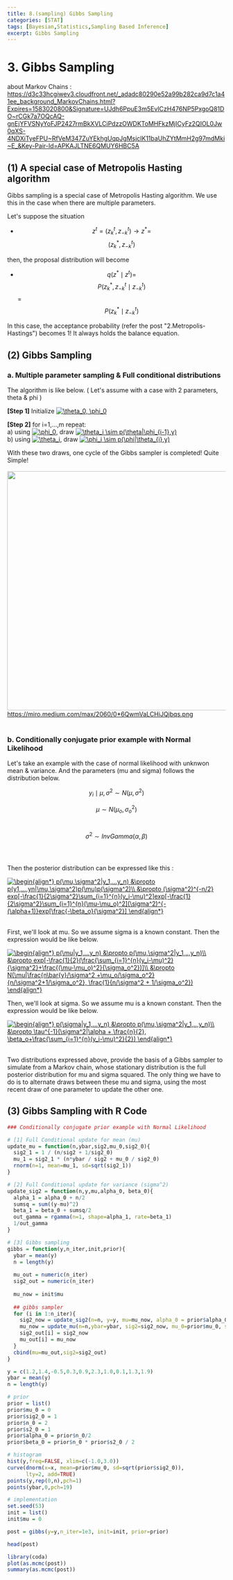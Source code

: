 ```yaml
---
title: 8.(sampling) Gibbs Sampling
categories: [STAT]
tags: [Bayesian,Statistics,Sampling Based Inference]
excerpt: Gibbs Sampling
---
```


# 3. Gibbs Sampling
about Markov Chains : https://d3c33hcgiwev3.cloudfront.net/_adadc80290e52a99b282ca9d7c1a41ee_background_MarkovChains.html?Expires=1583020800&Signature=UJdh6PpuE3m5EvICzH476NP5PxgoQ81DO~rCGk7a7OQcAQ-gnEjYFVSNyYoFJP2427rmBkXVLCiPdzzOWDKToMHFkzMjICyFz2QIOL0Jw0qXS-4NDXiTyeFPU~RfVeM347ZuYEkhgUqpJgMsjclK11baUhZYtMmH2g97mdMki~E_&Key-Pair-Id=APKAJLTNE6QMUY6HBC5A

## (1) A special case of Metropolis Hasting algorithm

Gibbs sampling is a special case of Metropolis Hasting algorithm.  We use this in the case when there are multiple parameters.

Let's suppose the situation

- $$z^{t} = (z_k^t, z_{-k}^t) \rightarrow z^{*} =$$ $$(z_k^{*},z_{-k}^t)$$

then, the proposal distribution will become

- $$q(z^{*}\mid z^t) =$$ $$P(z_k^{*},z_{-k}^{t}\mid z_{-k}^{t})$$ = $$P(z_k^{*}\mid z_{-k}^{t})$$



In this case, the acceptance probability (refer the post "2.Metropolis-Hastings") becomes 1! It always holds the balance equation.



## (2) Gibbs Sampling

<script src="https://cdn.mathjax.org/mathjax/latest/MathJax.js?config=TeX-AMS-MML_HTMLorMML" type="text/javascript"></script>

### a. Multiple parameter sampling & Full conditional distributions

The algorithm is like below. ( Let's assume with a case with 2 parameters, theta & phi )
<br>

**[Step 1]** Initialize  <a href="https://www.codecogs.com/eqnedit.php?latex=\theta_0,&space;\phi_0" target="_blank"><img src="https://latex.codecogs.com/gif.latex?\theta_0,&space;\phi_0" title="\theta_0, \phi_0" /></a>
<br>

**[Step 2]** for i=1,...,m repeat: <br>
a) using <a href="https://www.codecogs.com/eqnedit.php?latex=\phi_0" target="_blank"><img src="https://latex.codecogs.com/gif.latex?\phi_0" title="\phi_0" /></a>, draw <a href="https://www.codecogs.com/eqnedit.php?latex=\theta_i&space;\sim&space;p(\theta|\phi_{i-1},y)" target="_blank"><img src="https://latex.codecogs.com/gif.latex?\theta_i&space;\sim&space;p(\theta|\phi_{i-1},y)" title="\theta_i \sim p(\theta|\phi_{i-1},y)" /></a> <br>
b) using <a href="https://www.codecogs.com/eqnedit.php?latex=\theta_i" target="_blank"><img src="https://latex.codecogs.com/gif.latex?\theta_i" title="\theta_i" /></a>, draw <a href="https://www.codecogs.com/eqnedit.php?latex=\phi_i&space;\sim&space;p(\phi|\theta_{i},y)" target="_blank"><img src="https://latex.codecogs.com/gif.latex?\phi_i&space;\sim&space;p(\phi|\theta_{i},y)" title="\phi_i \sim p(\phi|\theta_{i},y)" /></a>

With these two draws, one cycle of the Gibbs sampler is completed! Quite Simple!
<br>
<br>
<img src="https://miro.medium.com/max/2060/0*6QwmVaLCHiJQjbqs.png" width="550" /> <br>
https://miro.medium.com/max/2060/0*6QwmVaLCHiJQjbqs.png
<br>
<br>

### b. Conditionally conjugate prior example with Normal Likelihood
Let's take an example with the case of normal likelihood with unknwon mean & variance. And the parameters (mu and sigma) follows the distribution below.
<br>

$$y_i \mid \mu,\sigma^2 \sim N(\mu, \sigma^2)$$

$$\mu \sim N(\mu_o,\sigma^2_o)$$<br>

$$\sigma^2 \sim InvGamma(\alpha, \beta)$$
<br>
<br>

Then the posterior distribution can be expressed like this :
<br>

<a href="https://www.codecogs.com/eqnedit.php?latex=\begin{align*}&space;p(\mu,\sigma^2|y_1,...y_n)&space;&\propto&space;p(y1,...,yn|\mu,\sigma^2)p(\mu)p(\sigma^2)\\&space;&\propto&space;(\sigma^2)^{-n/2}&space;exp[-\frac{1}{2\sigma^2}\sum_{i=1}^{n}(y_i-\mu)^2]exp[-\frac{1}{2\sigma^2}\sum_{i=1}^{n}(\mu-\mu_o)^2](\sigma^2)^{-(\alpha&plus;1)}exp[\frac{-\beta_o}{\sigma^2}]&space;\end{align*}" target="_blank"><img src="https://latex.codecogs.com/gif.latex?\begin{align*}&space;p(\mu,\sigma^2|y_1,...y_n)&space;&\propto&space;p(y1,...,yn|\mu,\sigma^2)p(\mu)p(\sigma^2)\\&space;&\propto&space;(\sigma^2)^{-n/2}&space;exp[-\frac{1}{2\sigma^2}\sum_{i=1}^{n}(y_i-\mu)^2]exp[-\frac{1}{2\sigma^2}\sum_{i=1}^{n}(\mu-\mu_o)^2](\sigma^2)^{-(\alpha&plus;1)}exp[\frac{-\beta_o}{\sigma^2}]&space;\end{align*}" title="\begin{align*} p(\mu,\sigma^2|y_1,...y_n) &\propto p(y1,...,yn|\mu,\sigma^2)p(\mu)p(\sigma^2)\\ &\propto (\sigma^2)^{-n/2} exp[-\frac{1}{2\sigma^2}\sum_{i=1}^{n}(y_i-\mu)^2]exp[-\frac{1}{2\sigma^2}\sum_{i=1}^{n}(\mu-\mu_o)^2](\sigma^2)^{-(\alpha+1)}exp[\frac{-\beta_o}{\sigma^2}] \end{align*}" /></a>
<br>
<br>

First, we'll look at mu. So we assume sigma is a known constant. Then the expression would be like below.
<br>

<a href="https://www.codecogs.com/eqnedit.php?latex=\begin{align*}&space;p(\mu|y_1,...y_n)&space;&\propto&space;p(\mu,\sigma^2|y_1,..,y_n)\\&space;&\propto&space;exp[-\frac{1}{2}(\frac{\sum_{i=1}^{n}(y_i-\mu)^2}{\sigma^2}&plus;\frac{(\mu-\mu_o)^2}{\sigma_o^2})]\\&space;&\propto&space;N(\mu|\frac{n\bar{y}/\sigma^2&space;&plus;\mu_o/\sigma_o^2}{n/\sigma^2&plus;1/\sigma_o^2},&space;\frac{1}{n/\sigma^2&space;&plus;&space;1/\sigma_o^2})&space;\end{align*}" target="_blank"><img src="https://latex.codecogs.com/gif.latex?\begin{align*}&space;p(\mu|y_1,...y_n)&space;&\propto&space;p(\mu,\sigma^2|y_1,..,y_n)\\&space;&\propto&space;exp[-\frac{1}{2}(\frac{\sum_{i=1}^{n}(y_i-\mu)^2}{\sigma^2}&plus;\frac{(\mu-\mu_o)^2}{\sigma_o^2})]\\&space;&\propto&space;N(\mu|\frac{n\bar{y}/\sigma^2&space;&plus;\mu_o/\sigma_o^2}{n/\sigma^2&plus;1/\sigma_o^2},&space;\frac{1}{n/\sigma^2&space;&plus;&space;1/\sigma_o^2})&space;\end{align*}" title="\begin{align*} p(\mu|y_1,...y_n) &\propto p(\mu,\sigma^2|y_1,..,y_n)\\ &\propto exp[-\frac{1}{2}(\frac{\sum_{i=1}^{n}(y_i-\mu)^2}{\sigma^2}+\frac{(\mu-\mu_o)^2}{\sigma_o^2})]\\ &\propto N(\mu|\frac{n\bar{y}/\sigma^2 +\mu_o/\sigma_o^2}{n/\sigma^2+1/\sigma_o^2}, \frac{1}{n/\sigma^2 + 1/\sigma_o^2}) \end{align*}" /></a>
<br>

Then, we'll look at sigma. So we assume mu is a known constant. Then the expression would be like below.

<a href="https://www.codecogs.com/eqnedit.php?latex=\begin{align*}&space;p(\sigma|y_1,...y_n)&space;&\propto&space;p(\mu,\sigma^2|y_1,..,y_n)\\&space;&\propto&space;\tau^{-1}(\sigma^2|\alpha&space;&plus;&space;\frac{n}{2},&space;\beta_o&plus;\frac{\sum_{i=1}^{n}(y_i-\mu)^2}{2})&space;\end{align*}" target="_blank"><img src="https://latex.codecogs.com/gif.latex?\begin{align*}&space;p(\sigma|y_1,...y_n)&space;&\propto&space;p(\mu,\sigma^2|y_1,..,y_n)\\&space;&\propto&space;\tau^{-1}(\sigma^2|\alpha&space;&plus;&space;\frac{n}{2},&space;\beta_o&plus;\frac{\sum_{i=1}^{n}(y_i-\mu)^2}{2})&space;\end{align*}" title="\begin{align*} p(\sigma|y_1,...y_n) &\propto p(\mu,\sigma^2|y_1,..,y_n)\\ &\propto \tau^{-1}(\sigma^2|\alpha + \frac{n}{2}, \beta_o+\frac{\sum_{i=1}^{n}(y_i-\mu)^2}{2}) \end{align*}" /></a>
<br>
<br>

Two distributions expressed above, provide the basis of a Gibbs sampler to simulate from a Markov chain, whose stationary distribution is the full posterior distribution for mu and sigma squared. The only thing we have to do is to alternate draws between these mu and sigma, using the most recent draw of one parameter to update the other one.



## (3) Gibbs Sampling with R Code

```R
### Conditionally conjugate prior example with Normal Likelihood

# [1] Full Conditional update for mean (mu)
update_mu = function(n,ybar,sig2,mu_0,sig2_0){
  sig2_1 = 1 / (n/sig2 + 1/sig2_0)
  mu_1 = sig2_1 * (n*ybar / sig2 + mu_0 / sig2_0)
  rnorm(n=1, mean=mu_1, sd=sqrt(sig2_1))
}

# [2] Full Conditional update for variance (sigma^2)
update_sig2 = function(n,y,mu,alpha_0, beta_0){
  alpha_1 = alpha_0 + n/2
  sumsq = sum((y-mu)^2)
  beta_1 = beta_0 + sumsq/2
  out_gamma = rgamma(n=1, shape=alpha_1, rate=beta_1)
  1/out_gamma
}

# [3] Gibbs sampling
gibbs = function(y,n_iter,init,prior){
  ybar = mean(y)
  n = length(y)
  
  mu_out = numeric(n_iter)
  sig2_out = numeric(n_iter)
  
  mu_now = init$mu
  
  ## gibbs sampler
  for (i in 1:n_iter){
    sig2_now = update_sig2(n=n, y=y, mu=mu_now, alpha_0 = prior$alpha_0, beta_0 = prior$beta_0)
    mu_now = update_mu(n=n,ybar=ybar, sig2=sig2_now, mu_0=prior$mu_0, sig2_0=prior$sig2_0)
    sig2_out[i] = sig2_now
    mu_out[i] = mu_now
  }
  cbind(mu=mu_out,sig2=sig2_out)
}

y = c(1.2,1.4,-0.5,0.3,0.9,2.3,1.0,0.1,1.3,1.9)
ybar = mean(y)
n = length(y)

# prior
prior = list()
prior$mu_0 = 0
prior$sig2_0 = 1
prior$n_0 = 2
prior$s2_0 = 1
prior$alpha_0 = prior$n_0/2
prior$beta_0 = prior$n_0 * prior$s2_0 / 2

# histogram
hist(y,freq=FALSE, xlim=c(-1.0,3.0))
curve(dnorm(x=x, mean=prior$mu_0, sd=sqrt(prior$sig2_0)),
      lty=2, add=TRUE)
points(y,rep(0,n),pch=1)
points(ybar,0,pch=19)

# implementation
set.seed(53)
init = list()
init$mu = 0

post = gibbs(y=y,n_iter=1e3, init=init, prior=prior)

head(post)

library(coda)
plot(as.mcmc(post))
summary(as.mcmc(post))
```

